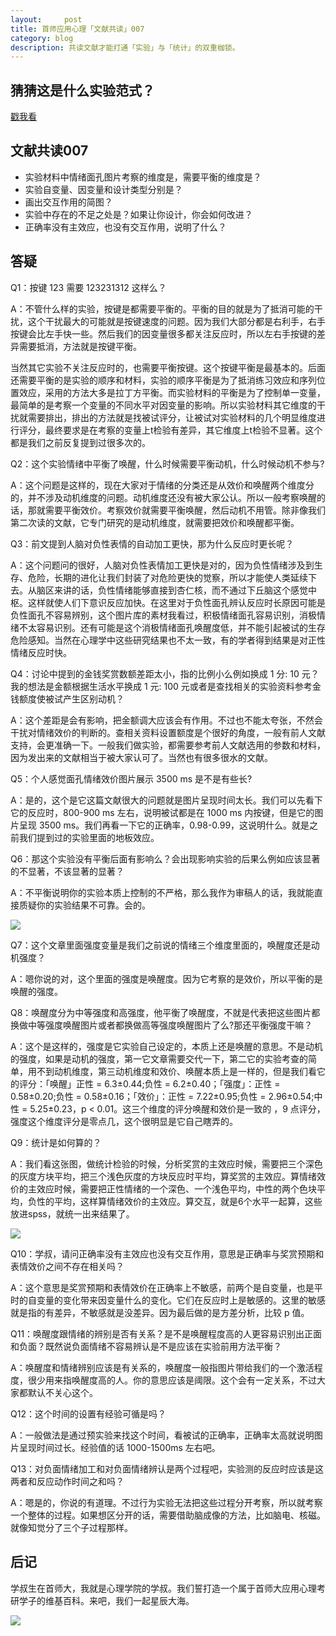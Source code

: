 ```yaml
---
layout:     post
title: 首师应用心理「文献共读」007
category: blog
description: 共读文献才能打通「实验」与「统计」的双重枷锁。
---
```



## 猜猜这是什么实验范式？

[戳我看](http://1257355643.vod2.myqcloud.com/a589a973vodtranscq1257355643/846af66c5285890791403306467/v.f30.mp4)

## 文献共读007

- 实验材料中情绪面孔图片考察的维度是，需要平衡的维度是？
- 实验自变量、因变量和设计类型分别是？
- 画出交互作用的简图？
- 实验中存在的不足之处是？如果让你设计，你会如何改进？
- 正确率没有主效应，也没有交互作用，说明了什么？

## 答疑

Q1：按键 123 需要 123231312 这样么？

A：不管什么样的实验，按键是都需要平衡的。平衡的目的就是为了抵消可能的干扰，这个干扰最大的可能就是按键速度的问题。因为我们大部分都是右利手，右手按键会比左手快一些。然后我们的因变量很多都关注反应时，所以左右手按键的差异需要抵消，方法就是按键平衡。

当然其它实验不关注反应时的，也需要平衡按键。这个按键平衡是最基本的。后面还需要平衡的是实验的顺序和材料，实验的顺序平衡是为了抵消练习效应和序列位置效应，采用的方法大多是拉丁方平衡。而实验材料的平衡是为了控制单一变量，最简单的是考察一个变量的不同水平对因变量的影响。所以实验材料其它维度的干扰就需要排出，排出的方法就是找被试评分，让被试对实验材料的几个明显维度进行评分，最终要求是在考察的变量上t检验有差异，其它维度上t检验不显著。这个都是我们之前反复提到过很多次的。

Q2：这个实验情绪中平衡了唤醒，什么时候需要平衡动机，什么时候动机不参与?  

A：这个问题是这样的，现在大家对于情绪的分类还是从效价和唤醒两个维度分的，并不涉及动机维度的问题。动机维度还没有被大家公认。所以一般考察唤醒的话，那就需要平衡效价。考察效价就需要平衡唤醒，然后动机不用管。除非像我们第二次读的文献，它专门研究的是动机维度，就需要把效价和唤醒都平衡。

Q3：前文提到人脑对负性表情的自动加工更快，那为什么反应时更长呢？

A：这个问题问的很好，人脑对负性表情加工更快是对的，因为负性情绪涉及到生存、危险，长期的进化让我们封装了对危险更快的觉察，所以才能使人类延续下去。从脑区来讲的话，负性情绪能够直接到杏仁核，而不通过下丘脑这个感觉中枢。这样就使人们下意识反应加快。在这里对于负性面孔辨认反应时长原因可能是负性面孔不容易辨别，这个图片库的素材我看过，积极情绪面孔容易识别，消极情绪不太容易识别。还有可能是这个消极情绪面孔唤醒度低，并不能引起被试的生存危险感知。当然在心理学中这些研究结果也不太一致，有的学者得到结果是对正性情绪反应时快。

Q4：讨论中提到的金钱奖赏数额差距太小，指的比例小么例如换成 1 分: 10 元？我的想法是金额根据生活水平换成 1 元: 100 元或者是查找相关的实验资料参考金钱额度使被试产生区别动机？

A：这个差距是会有影响，把金额调大应该会有作用。不过也不能太夸张，不然会干扰对情绪效价的判断的。查相关资料设置额度是个很好的角度，一般有前人文献支持，会更准确一下。一般我们做实验，都需要参考前人文献选用的参数和材料，因为发出来的文献相当于被大家认可了。当然也有很多很水的文献。

Q5：个人感觉面孔情绪效价图片展示 3500 ms 是不是有些长?

A：是的，这个是它这篇文献很大的问题就是图片呈现时间太长。我们可以先看下它的反应时，800-900 ms 左右，说明被试都是在 1000 ms 内按键，但是它的图片呈现 3500 ms。我们再看一下它的正确率，0.98-0.99，这说明什么。就是之前我们提到过的实验里面的地板效应。

Q6：那这个实验没有平衡后面有影响么？会出现影响实验的后果么例如应该显著的不显著，不该显著的显著？

A：不平衡说明你的实验本质上控制的不严格，那么我作为审稿人的话，我就能直接质疑你的实验结果不可靠。会的。

![](https://cnu347-1257355643.cos.ap-beijing.myqcloud.com/CNU347/exp_paper_0702.jpeg)

Q7：这个文章里面强度变量是我们之前说的情绪三个维度里面的，唤醒度还是动机强度？

A：嗯你说的对，这个里面的强度是唤醒度。因为它考察的是效价，所以平衡的是唤醒的强度。

Q8：唤醒度分为中等强度和高强度，他平衡了唤醒度，不就是代表把这些图片都换做中等强度唤醒图片或者都换做高等强度唤醒图片了么?那还平衡强度干嘛？

A：这个是这样的，强度是它实验自己设定的，本质上还是唤醒的意思。不是动机的强度，如果是动机的强度，第一它文章需要交代一下，第二它的实验考查的简单，用不到动机维度，第三动机维度和效价、唤醒本质上是一样的，但是我们看它的评分：「唤醒」正性 = 6.3±0.44;负性 = 6.2±0.40；「强度」：正性 = 0.58±0.20;负性 = 0.58±0.16；「效价」：正性 = 7.22±0.95;负性 = 2.96±0.54;中性 = 5.25±0.23，p < 0.01。这三个维度的评分唤醒和效价是一致的 ，9 点评分，强度这个维度评分是零点几，这个很明显是它自己瞎弄的。

Q9：统计是如何算的？

A：我们看这张图，做统计检验的时候，分析奖赏的主效应时候，需要把三个深色的灰度方块平均，把三个浅色灰度的方块反应时平均，算奖赏的主效应。算情绪效价的主效应时候，需要把正性情绪的一个深色、一个浅色平均，中性的两个色块平均，负性的平均，这样算情绪效价的主效应。算交互，就是6个水平一起算，这些放进spss，就统一出来结果了。

![](https://cnu347-1257355643.cos.ap-beijing.myqcloud.com/CNU347/exp_paper_0701.png)

Q10：学叔，请问正确率没有主效应也没有交互作用，意思是正确率与奖赏预期和表情效价之间不存在相关吗？

A：这个意思是奖赏预期和表情效价在正确率上不敏感，前两个是自变量，也是平时的自变量的变化带来因变量什么的变化。它们在反应时上是敏感的。这里的敏感就是指的有差异，不敏感就是没差异。因为最后做的是方差分析，比较 p 值。

Q11：唤醒度跟情绪的辨别是否有关系？是不是唤醒程度高的人更容易识别出正面和负面？既然说负面情绪不容易辨认是不是应该在实验前用方法平衡？

A：唤醒度和情绪辨别应该是有关系的，唤醒度一般指图片带给我们的一个激活程度，很少用来指唤醒度高的人。你的意思应该是阈限。这个会有一定关系，不过大家都默认不关心这个。

Q12：这个时间的设置有经验可循是吗？

A：一般做法是通过预实验来找这个时间，看被试的正确率，正确率太高就说明图片呈现时间过长。经验值的话 1000-1500ms 左右吧。

Q13：对负面情绪加工和对负面情绪辨认是两个过程吧，实验测的反应时应该是这两者和反应动作时间之和吗？

A：嗯是的，你说的有道理。不过行为实验无法把这些过程分开考察，所以就考察一个整体的过程。如果想区分开的话，需要借助脑成像的方法，比如脑电、核磁。就像知觉分了三个子过程那样。

## 后记

学叔生在首师大，我就是心理学院的学叔。我们誓打造一个属于首师大应用心理考研学子的维基百科。来吧，我们一起星辰大海。

![](https://image.cnu347.com/wechat_cnuPsychology.jpg)

